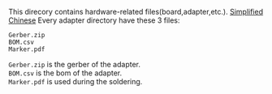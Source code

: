 This direcory contains hardware-related files(board,adapter,etc.).
[Simplified Chinese](https://github.com/CNflysky/TC358870_Drivers/blob/main/hardware/README.md)
Every adapter directory have these 3 files:
```
Gerber.zip
BOM.csv
Marker.pdf
```
`Gerber.zip` is the gerber of the adapter.  
`BOM.csv` is the bom of the adapter.  
`Marker.pdf` is used during the soldering.  
